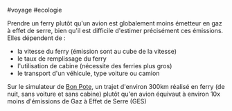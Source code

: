 #voyage #ecologie 

Prendre un ferry plutôt qu'un avion est globalement moins émetteur en gaz à effet de serre, bien qu'il est difficile d'estimer précisément ces émissions. Elles dépendent de :
- la vitesse du ferry (émission sont au cube de la vitesse)
- le taux de remplissage du ferry
- l'utilisation de cabine (nécessite des ferries plus gros)
- le transport d'un véhicule, type voiture ou camion

Sur le simulateur de [Bon Pote](https://bonpote.com/ferry-calculer-en-1-minute-son-empreinte-carbone/), un trajet d'environ 300km réalisé en ferry (de nuit, sans voiture et sans cabine) plutôt qu'en avion équivaut à environ 10x moins d'émissions de Gaz à Effet de Serre (GES)
